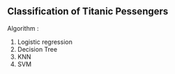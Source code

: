 ## Classification of Titanic Pessengers
Algorithm :
1. Logistic regression
2. Decision Tree
3. KNN
4. SVM
